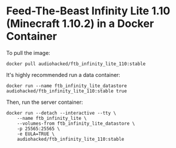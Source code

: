# Feed-The-Beast Infinity Lite 1.10 (Minecraft 1.10.2) in a Docker Container
To pull the image:
```
docker pull audiohacked/ftb_infinity_lite_110:stable
```

It's highly recommended run a data container:
```
docker run --name ftb_infinity_lite_datastore audiohacked/ftb_infinity_lite_110:stable true
```

Then, run the server container:
```
docker run --detach --interactive --tty \
    --name ftb_infinity_lite \
    --volumes-from ftb_infinity_lite_datastore \
    -p 25565:25565 \
    -e EULA=TRUE \
    audiohacked/ftb_infinity_lite_110:stable
```

